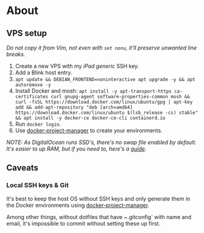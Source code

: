 # About

## VPS setup

_Do not copy it from Vim, not even with `set nonu`, it'll preserve unwanted line breaks._

1. Create a new VPS with my _iPad generic_ SSH key.
2. Add a Blink host entry.
3. `apt update && DEBIAN_FRONTEND=noninteractive apt upgrade -y && apt autoremove -y`
4. Install Docker and mosh:
`apt install -y apt-transport-https ca-certificates curl gnupg-agent software-properties-common mosh && curl -fsSL https://download.docker.com/linux/ubuntu/gpg | apt-key add && add-apt-repository "deb [arch=amd64] https://download.docker.com/linux/ubuntu $(lsb_release -cs) stable" && apt install -y docker-ce docker-ce-cli containerd.io`
5. Run `docker login`.
6. Use [docker-project-manager](https://github.com/botanicus/docker-project-manager) to create your environments.

_NOTE: As DigitalOcean runs SSD's, there's no swap file enabled by default. It's easier to up RAM, but if you need to, here's a [guide](https://www.digitalocean.com/community/tutorials/how-to-add-swap-space-on-ubuntu-18-04#step-5-–-making-the-swap-file-permanent)._

## Caveats

### Local SSH keys & Git

It's best to keep the host OS without SSH keys and only generate them in the Docker environments using [docker-project-manager](https://github.com/botanicus/docker-project-manager).

Among other things, without dotfiles that have ~.gitconfig` with name and email, it's impossible to commit without setting these up first.
